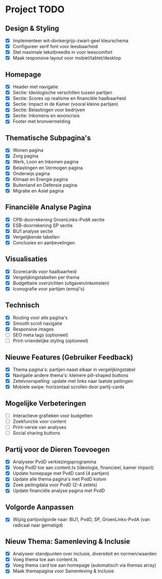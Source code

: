 # Project TODO

## Design & Styling
- [x] Implementeer wit-donkergrijs-zwart-geel kleurschema
- [x] Configureer serif font voor leesbaarheid
- [x] Stel maximale tekstbreedte in voor leescomfort
- [x] Maak responsive layout voor mobiel/tablet/desktop

## Homepage
- [x] Header met navigatie
- [x] Sectie: Ideologische verschillen tussen partijen
- [x] Sectie: Scores op realisme en financiële haalbaarheid
- [x] Sectie: Impact in de Kamer (vooral kleine partijen)
- [x] Sectie: Belastingen voor bedrijven
- [x] Sectie: Inkomens en wooncrisis
- [x] Footer met bronvermelding

## Thematische Subpagina's
- [x] Wonen pagina
- [x] Zorg pagina
- [x] Werk, Loon en Inkomen pagina
- [x] Belastingen en Vermogen pagina
- [x] Onderwijs pagina
- [x] Klimaat en Energie pagina
- [x] Buitenland en Defensie pagina
- [x] Migratie en Asiel pagina

## Financiële Analyse Pagina
- [x] CPB-doorrekening GroenLinks-PvdA sectie
- [x] ESB-doorrekening SP sectie
- [x] BIJ1 analyse sectie
- [x] Vergelijkende tabellen
- [x] Conclusies en aanbevelingen

## Visualisaties
- [x] Scorecards voor haalbaarheid
- [x] Vergelijkingstabellen per thema
- [x] Budgettaire overzichten (uitgaven/inkomsten)
- [x] Iconografie voor partijen (emoji's)

## Technisch
- [x] Routing voor alle pagina's
- [x] Smooth scroll navigatie
- [x] Responsive images
- [ ] SEO meta tags (optioneel)
- [ ] Print-vriendelijke styling (optioneel)

## Nieuwe Features (Gebruiker Feedback)
- [x] Thema pagina's: partijen naast elkaar in vergelijkingstabel
- [x] Navigatie andere thema's: kleinere pill-shaped buttons
- [x] Zetelvoorspelling: update met links naar laatste peilingen
- [x] Mobiele swipe: horizontaal scrollen door partij-cards

## Mogelijke Verbeteringen
- [ ] Interactieve grafieken voor budgetten
- [ ] Zoekfunctie voor content
- [ ] Print-versie van analyses
- [ ] Social sharing buttons

## Partij voor de Dieren Toevoegen
- [x] Analyseer PvdD verkiezingsprogramma
- [x] Voeg PvdD toe aan content.ts (ideologie, financieel, kamer impact)
- [x] Update homepage met PvdD card (4 partijen)
- [x] Update alle thema pagina's met PvdD kolom
- [x] Zoek peilingdata voor PvdD (2-4 zetels)
- [x] Update financiële analyse pagina met PvdD

## Volgorde Aanpassen
- [x] Wijzig partijvolgorde naar: BIJ1, PvdD, SP, GroenLinks-PvdA (van radicaal naar gematigd)

## Nieuw Thema: Samenleving & Inclusie
- [x] Analyseer standpunten over inclusie, diversiteit en normen/waarden
- [x] Voeg thema toe aan content.ts
- [x] Voeg thema card toe aan homepage (automatisch via themas array)
- [x] Maak themapagina voor Samenleving & Inclusie

